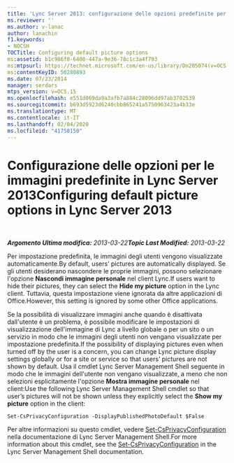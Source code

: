 ```yaml
---
title: 'Lync Server 2013: configurazione delle opzioni predefinite per le immagini'
ms.reviewer: ''
ms.author: v-lanac
author: lanachin
f1.keywords:
- NOCSH
TOCTitle: Configuring default picture options
ms:assetid: b1c986f0-6400-447a-9e36-78c1c3a4f793
ms:mtpsurl: https://technet.microsoft.com/en-us/library/Dn205074(v=OCS.15)
ms:contentKeyID: 56280893
ms.date: 07/23/2014
manager: serdars
mtps_version: v=OCS.15
ms.openlocfilehash: e551d069da9a3afb7a884c28096dd97ab3702539
ms.sourcegitcommit: b693d5923d6240cbb865241a5750963423a4b33e
ms.translationtype: MT
ms.contentlocale: it-IT
ms.lasthandoff: 02/04/2020
ms.locfileid: "41758150"
---
```

<div data-xmlns="http://www.w3.org/1999/xhtml">

<div class="topic" data-xmlns="http://www.w3.org/1999/xhtml" data-msxsl="urn:schemas-microsoft-com:xslt" data-cs="http://msdn.microsoft.com/en-us/">

<div data-asp="http://msdn2.microsoft.com/asp">

# <a name="configuring-default-picture-options-in-lync-server-2013"></a><span data-ttu-id="756b1-102">Configurazione delle opzioni per le immagini predefinite in Lync Server 2013</span><span class="sxs-lookup"><span data-stu-id="756b1-102">Configuring default picture options in Lync Server 2013</span></span>

</div>

<div id="mainSection">

<div id="mainBody">

<span> </span>

<span data-ttu-id="756b1-103">_**Argomento Ultima modifica:** 2013-03-22_</span><span class="sxs-lookup"><span data-stu-id="756b1-103">_**Topic Last Modified:** 2013-03-22_</span></span>

<span data-ttu-id="756b1-104">Per impostazione predefinita, le immagini degli utenti vengono visualizzate automaticamente.</span><span class="sxs-lookup"><span data-stu-id="756b1-104">By default, users’ pictures are automatically displayed.</span></span> <span data-ttu-id="756b1-105">Se gli utenti desiderano nascondere le proprie immagini, possono selezionare l'opzione **Nascondi immagine personale** nel client Lync.</span><span class="sxs-lookup"><span data-stu-id="756b1-105">If users want to hide their pictures, they can select the **Hide my picture** option in the Lync client.</span></span> <span data-ttu-id="756b1-106">Tuttavia, questa impostazione viene ignorata da altre applicazioni di Office.</span><span class="sxs-lookup"><span data-stu-id="756b1-106">However, this setting is ignored by some other Office applications.</span></span>

<span data-ttu-id="756b1-107">Se la possibilità di visualizzare immagini anche quando è disattivata dall'utente è un problema, è possibile modificare le impostazioni di visualizzazione dell'immagine di Lync a livello globale o per un sito o un servizio in modo che le immagini degli utenti non vengano visualizzate per impostazione predefinita.</span><span class="sxs-lookup"><span data-stu-id="756b1-107">If the possibility of displaying pictures even when turned off by the user is a concern, you can change Lync picture display settings globally or for a site or service so that users’ pictures are not shown by default.</span></span> <span data-ttu-id="756b1-108">Usa il cmdlet Lync Server Management Shell seguente in modo che le immagini dell'utente non vengano visualizzate, a meno che non selezioni esplicitamente l'opzione **Mostra immagine personale** nel client:</span><span class="sxs-lookup"><span data-stu-id="756b1-108">Use the following Lync Server Management Shell cmdlet so that user’s pictures will not be shown unless they explicitly select the **Show my picture** option in the client:</span></span>

    Set-CsPrivacyConfiguration -DisplayPublishedPhotoDefault $False

<span data-ttu-id="756b1-109">Per altre informazioni su questo cmdlet, vedere [Set-CsPrivacyConfiguration](https://docs.microsoft.com/powershell/module/skype/Set-CsPrivacyConfiguration) nella documentazione di Lync Server Management Shell.</span><span class="sxs-lookup"><span data-stu-id="756b1-109">For more information about this cmdlet, see the [Set-CsPrivacyConfiguration](https://docs.microsoft.com/powershell/module/skype/Set-CsPrivacyConfiguration) in the Lync Server Management Shell documentation.</span></span>

</div>

<span> </span>

</div>

</div>

</div>

